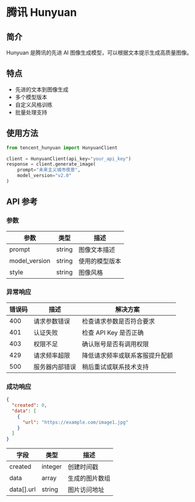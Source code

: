 # 腾讯 Hunyuan

## 简介

Hunyuan 是腾讯的先进 AI 图像生成模型，可以根据文本提示生成高质量图像。

## 特点

- 先进的文本到图像生成
- 多个模型版本
- 自定义风格训练
- 批量处理支持

## 使用方法

```python
from tencent_hunyuan import HunyuanClient

client = HunyuanClient(api_key="your_api_key")
response = client.generate_image(
    prompt="未来主义城市夜景",
    model_version="v2.0"
)
```

## API 参考

### 参数

| 参数 | 类型 | 描述 |
|------|------|------|
| prompt | string | 图像文本描述 |
| model_version | string | 使用的模型版本 |
| style | string | 图像风格 | 

### 异常响应

| 错误码 | 描述 | 解决方案 |
|--------|------|----------|
| 400 | 请求参数错误 | 检查请求参数是否符合要求 |
| 401 | 认证失败 | 检查 API Key 是否正确 |
| 403 | 权限不足 | 确认账号是否有调用权限 |
| 429 | 请求频率超限 | 降低请求频率或联系客服提升配额 |
| 500 | 服务器内部错误 | 稍后重试或联系技术支持 |

### 成功响应

```json
{
  "created": 0,
  "data": [
    {
      "url": "https://example.com/image1.jpg"
    }
  ]
}
```

| 字段 | 类型 | 描述 |
|------|------|------|
| created | integer | 创建时间戳 |
| data | array | 生成的图片数组 |
| data[].url | string | 图片访问地址 | 